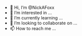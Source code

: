 - 👋 Hi, I’m @NickAFoxx
- 👀 I’m interested in ...
- 🌱 I’m currently learning ...
- 💞️ I’m looking to collaborate on ...
- 📫 How to reach me ...

<!---
NickAFoxx/NickAFoxx is a ✨ special ✨ repository because its `README.md` (this file) appears on your GitHub profile.
You can click the Preview link to take a look at your changes.
--->
